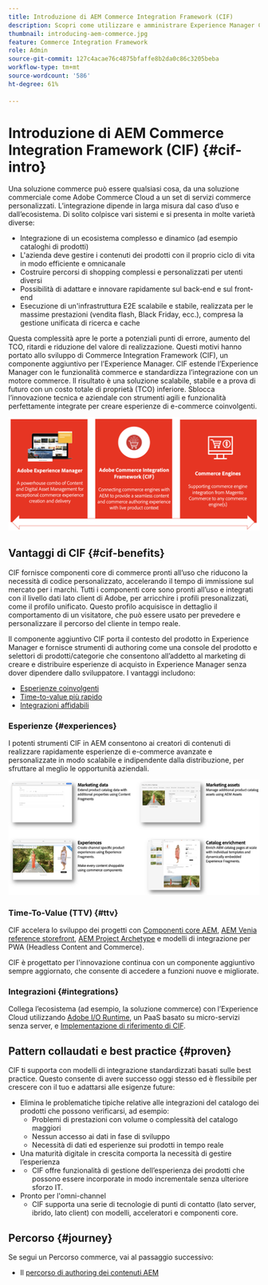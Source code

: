 ```yaml
---
title: Introduzione di AEM Commerce Integration Framework (CIF)
description: Scopri come utilizzare e amministrare Experience Manager Content e Commerce as a Cloud Service con CIF.
thumbnail: introducing-aem-commerce.jpg
feature: Commerce Integration Framework
role: Admin
source-git-commit: 127c4acae76c4875bfaffe8b2da0c86c3205beba
workflow-type: tm+mt
source-wordcount: '586'
ht-degree: 61%

---
```



# Introduzione di AEM Commerce Integration Framework (CIF) {#cif-intro}

Una soluzione commerce può essere qualsiasi cosa, da una soluzione commerciale come Adobe Commerce Cloud a un set di servizi commerce personalizzati. L’integrazione dipende in larga misura dal caso d’uso e dall’ecosistema. Di solito colpisce vari sistemi e si presenta in molte varietà diverse:

* Integrazione di un ecosistema complesso e dinamico (ad esempio cataloghi di prodotti)
* L&#39;azienda deve gestire i contenuti dei prodotti con il proprio ciclo di vita in modo efficiente e omnicanale
* Costruire percorsi di shopping complessi e personalizzati per utenti diversi
* Possibilità di adattare e innovare rapidamente sul back-end e sul front-end
* Esecuzione di un&#39;infrastruttura E2E scalabile e stabile, realizzata per le massime prestazioni (vendita flash, Black Friday, ecc.), compresa la gestione unificata di ricerca e cache

Questa complessità apre le porte a potenziali punti di errore, aumento del TCO, ritardi e riduzione del valore di realizzazione. Questi motivi hanno portato allo sviluppo di Commerce Integration Framework (CIF), un componente aggiuntivo per l’Experience Manager. CIF estende l’Experience Manager con le funzionalità commerce e standardizza l’integrazione con un motore commerce. Il risultato è una soluzione scalabile, stabile e a prova di futuro con un costo totale di proprietà (TCO) inferiore. Sblocca l’innovazione tecnica e aziendale con strumenti agili e funzionalità perfettamente integrate per creare esperienze di e-commerce coinvolgenti.

![Elementi di CIF](./assets/CIF/CIF_Overview.png)

## Vantaggi di CIF {#cif-benefits}

CIF fornisce componenti core di commerce pronti all’uso che riducono la necessità di codice personalizzato, accelerando il tempo di immissione sul mercato per i marchi. Tutti i componenti core sono pronti all’uso e integrati con il livello dati lato client di Adobe, per arricchire i profili presonalizzati, come il profilo unificato. Questo profilo acquisisce in dettaglio il comportamento di un visitatore, che può essere usato per prevedere e personalizzare il percorso del cliente in tempo reale.

Il componente aggiuntivo CIF porta il contesto del prodotto in Experience Manager e fornisce strumenti di authoring come una console del prodotto e selettori di prodotti/categorie che consentono all’addetto al marketing di creare e distribuire esperienze di acquisto in Experience Manager senza dover dipendere dallo sviluppatore. I vantaggi includono:

* [Esperienze coinvolgenti](#experiences)
* [Time-to-value più rapido](#ttv)
* [Integrazioni affidabili](#integrations)

### Esperienze {#experiences}

I potenti strumenti CIF in AEM consentono ai creatori di contenuti di realizzare rapidamente esperienze di e-commerce avanzate e personalizzate in modo scalabile e indipendente dalla distribuzione, per sfruttare al meglio le opportunità aziendali.

![Elementi di CIF](./assets/CIF/CIF_Product_Experience_Management.png)

### Time-To-Value (TTV) {#ttv}

CIF accelera lo sviluppo dei progetti con [Componenti core AEM](https://www.aemcomponents.dev/), [AEM Venia reference storefront](https://github.com/adobe/aem-cif-guides-venia), [AEM Project Archetype](https://experienceleague.adobe.com/docs/experience-manager-core-components/using/developing/archetype/overview.html?lang=it) e modelli di integrazione per PWA (Headless Content and Commerce).

CIF è progettato per l&#39;innovazione continua con un componente aggiuntivo sempre aggiornato, che consente di accedere a funzioni nuove e migliorate.

### Integrazioni {#integrations}

Collega l’ecosistema (ad esempio, la soluzione commerce) con l’Experience Cloud utilizzando [Adobe I/O Runtime](https://www.adobe.io/apis/experienceplatform/runtime.html), un PaaS basato su micro-servizi senza server, e [Implementazione di riferimento di CIF](https://github.com/adobe/commerce-cif-graphql-integration-reference).

## Pattern collaudati e best practice {#proven}

CIF ti supporta con modelli di integrazione standardizzati basati sulle best practice. Questo consente di avere successo oggi stesso ed è flessibile per crescere con il tuo e adattarsi alle esigenze future:

* Elimina le problematiche tipiche relative alle integrazioni del catalogo dei prodotti che possono verificarsi, ad esempio:
   * Problemi di prestazioni con volume o complessità del catalogo maggiori
   * Nessun accesso ai dati in fase di sviluppo
   * Necessità di dati ed esperienze sui prodotti in tempo reale
* Una maturità digitale in crescita comporta la necessità di gestire l’esperienza
* 
   * CIF offre funzionalità di gestione dell’esperienza dei prodotti che possono essere incorporate in modo incrementale senza ulteriore sforzo IT.
* Pronto per l&#39;omni-channel
   * CIF supporta una serie di tecnologie di punti di contatto (lato server, ibrido, lato client) con modelli, acceleratori e componenti core.

## Percorso {#journey}

Se segui un Percorso commerce, vai al passaggio successivo:

* Il [percorso di authoring dei contenuti AEM](/help/commerce-cloud/commerce-journeys/aem-commerce-content-author/getting-started.md)
